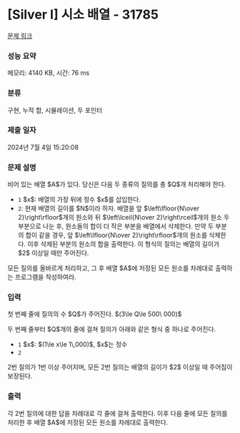 # [Silver I] 시소 배열 - 31785 

[문제 링크](https://www.acmicpc.net/problem/31785) 

### 성능 요약

메모리: 4140 KB, 시간: 76 ms

### 분류

구현, 누적 합, 시뮬레이션, 두 포인터

### 제출 일자

2024년 7월 4일 15:20:08

### 문제 설명

<p>비어 있는 배열 $A$가 있다. 당신은 다음 두 종류의 질의를 총 $Q$개 처리해야 한다.</p>

<ul>
	<li><code>1</code> $x$: 배열의 가장 뒤에 정수 $x$를 삽입한다.</li>
	<li><code>2</code>: 현재 배열의 길이를 $N$이라 하자. 배열을 앞 $\left\lfloor{N\over 2}\right\rfloor$개의 원소와 뒤 $\left\lceil{N\over 2}\right\rceil$개의 원소 두 부분으로 나눈 후, 원소들의 합이 더 작은 부분을 배열에서 삭제한다. 만약 두 부분의 합이 같을 경우, 앞 $\left\lfloor{N\over 2}\right\rfloor$개의 원소를 삭제한다. 이후 삭제된 부분의 원소의 합을 출력한다. 이 형식의 질의는 배열의 길이가 $2$ 이상일 때만 주어진다.</li>
</ul>

<p>모든 질의를 올바르게 처리하고, 그 후 배열 $A$에 저장된 모든 원소를 차례대로 출력하는 프로그램을 작성하여라.</p>

### 입력 

 <p>첫 번째 줄에 질의의 수 $Q$가 주어진다. $(3\le Q\le 500\ 000)$</p>

<p>두 번째 줄부터 $Q$개의 줄에 걸쳐 질의가 아래와 같은 형식 중 하나로 주어진다.</p>

<ul>
	<li><code>1</code> $x$: $(1\le x\le 1\,000)$, $x$는 정수</li>
	<li><code>2</code></li>
</ul>

<p>2번 질의가 1번 이상 주어지며, 모든 2번 질의는 배열의 길이가 $2$ 이상일 때 주어짐이 보장된다.</p>

### 출력 

 <p>각 2번 질의에 대한 답을 차례대로 각 줄에 걸쳐 출력한다. 이후 다음 줄에 모든 질의를 처리한 후 배열 $A$에 저장된 모든 원소를 차례대로 출력한다.</p>

